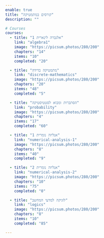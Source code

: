 ```yaml
---
enable: true
title: "קורסים במתמטיקה"
description: ""

# Courses
courses:
  - title: "אלגברה לינארית 1"
    link: "algebra1"
    image: "https://picsum.photos/280/200"
    chapters: "14"
    items: "10"
    completed: "20"

  - title: "מתמטיקה בדידה"
    link: "discrete-mathematics"
    image: "https://picsum.photos/280/200"
    chapters: "20"
    items: "48"
    completed: "5"

  - title: "הסתברות ומבוא לסטטיסטיקה"
    link: "probability"
    image: "https://picsum.photos/280/200"
    chapters: "4"
    items: "17"
    completed: "60"

  - title: "אנליזה נומרית 1"
    link: "numerical-analysis-1"
    image: "https://picsum.photos/280/200"
    chapters: "8"
    items: "40"
    completed: "9"

  - title: "אנליזה נומרית 2"
    link: "numerical-analysis-2"
    image: "https://picsum.photos/280/200"
    chapters: "10"
    items: "75"
    completed: "0"

  - title: "לוגיקה למדעי המחשב"
    link: "logics"
    image: "https://picsum.photos/280/200"
    chapters: "8"
    items: "10"
    completed: "85"

---
```

